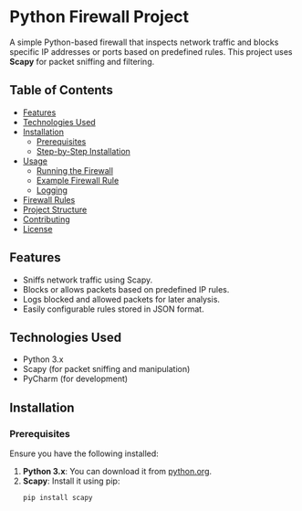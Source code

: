 # Python Firewall Project

A simple Python-based firewall that inspects network traffic and blocks specific IP addresses or ports based on predefined rules. This project uses **Scapy** for packet sniffing and filtering.

## Table of Contents
- [Features](#features)
- [Technologies Used](#technologies-used)
- [Installation](#installation)
  - [Prerequisites](#prerequisites)
  - [Step-by-Step Installation](#step-by-step-installation)
- [Usage](#usage)
  - [Running the Firewall](#running-the-firewall)
  - [Example Firewall Rule](#example-firewall-rule)
  - [Logging](#logging)
- [Firewall Rules](#firewall-rules)
- [Project Structure](#project-structure)
- [Contributing](#contributing)
- [License](#license)

## Features
- Sniffs network traffic using Scapy.
- Blocks or allows packets based on predefined IP rules.
- Logs blocked and allowed packets for later analysis.
- Easily configurable rules stored in JSON format.

## Technologies Used
- Python 3.x
- Scapy (for packet sniffing and manipulation)
- PyCharm (for development)

## Installation

### Prerequisites
Ensure you have the following installed:
1. **Python 3.x**: You can download it from [python.org](https://www.python.org/downloads/).
2. **Scapy**: Install it using pip:
   ```bash
   pip install scapy
